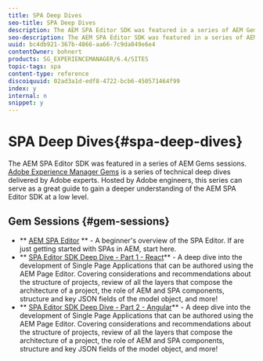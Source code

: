 ```yaml
---
title: SPA Deep Dives
seo-title: SPA Deep Dives
description: The AEM SPA Editor SDK was featured in a series of AEM Gems sessions. Hosted by Adobe engineers, this series can serve as a great guide to gain a deeper understanding of the AEM SPA Editor SDK at a low level, hosted by Adobe engineers.
seo-description: The AEM SPA Editor SDK was featured in a series of AEM Gems sessions. Hosted by Adobe engineers, this series can serve as a great guide to gain a deeper understanding of the AEM SPA Editor SDK at a low level, hosted by Adobe engineers.
uuid: bc4db921-367b-4866-aa66-7c9da049e6e4
contentOwner: bohnert
products: SG_EXPERIENCEMANAGER/6.4/SITES
topic-tags: spa
content-type: reference
discoiquuid: 02ad3a1d-edf8-4722-bcb6-450571464f99
index: y
internal: n
snippet: y
---
```


# SPA Deep Dives{#spa-deep-dives}

The AEM SPA Editor SDK was featured in a series of AEM Gems sessions. [Adobe Experience Manager Gems](/content/help/en/experience-manager/kt/eseminars/gems/aem-index) is a series of technical deep dives delivered by Adobe experts. Hosted by Adobe engineers, this series can serve as a great guide to gain a deeper understanding of the AEM SPA Editor SDK at a low level.

## Gem Sessions {#gem-sessions}

* ** [AEM SPA Editor](/content/help/en/experience-manager/kt/eseminars/gems/aem-spa-editor) [](/content/help/en/experience-manager/kt/eseminars/gems/aem-spa-editor)** - A beginner's overview of the SPA Editor. If are just getting started with SPAs in AEM, start here.
* ** [SPA Editor SDK Deep Dive - Part 1 - React](/content/help/en/experience-manager/kt/eseminars/gems/SPA-Editor-SDK-Deep-Dive-React)** - A deep dive into the development of Single Page Applications that can be authored using the AEM Page Editor. Covering considerations and recommendations about the structure of projects, review of all the layers that compose the architecture of a project, the role of AEM and SPA components, structure and key JSON fields of the model object, and more!
* ** [SPA Editor SDK Deep Dive - Part 2 - Angular](/content/help/en/experience-manager/kt/eseminars/gems/SPA-Editor-SDK-Deep-Dive-Angular)** - A deep dive into the development of Single Page Applications that can be authored using the AEM Page Editor. Covering considerations and recommendations about the structure of projects, review of all the layers that compose the architecture of a project, the role of AEM and SPA components, structure and key JSON fields of the model object, and more!

